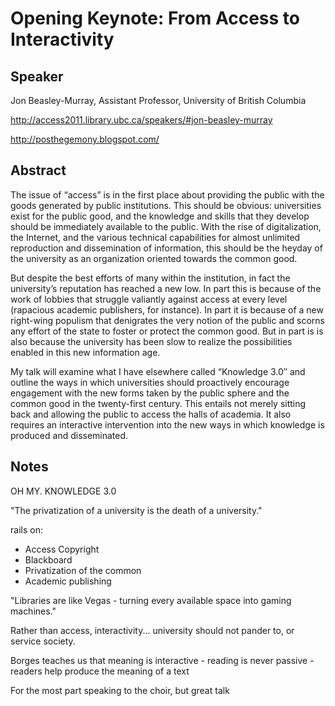 Opening Keynote: From Access to Interactivity
==============================================

Speaker
-------
Jon Beasley-Murray, Assistant Professor, University of British Columbia

http://access2011.library.ubc.ca/speakers/#jon-beasley-murray

http://posthegemony.blogspot.com/

Abstract
--------
The issue of “access” is in the first place about providing the public with the goods generated by public institutions. This should be obvious: universities exist for the public good, and the knowledge and skills that they develop should be immediately available to the public. With the rise of digitalization, the Internet, and the various technical capabilities for almost unlimited reproduction and dissemination of information, this should be the heyday of the university as an organization oriented towards the common good.

But despite the best efforts of many within the institution, in fact the university’s reputation has reached a new low. In part this is because of the work of lobbies that struggle valiantly against access at every level (rapacious academic publishers, for instance). In part it is because of a new right-wing populism that denigrates the very notion of the public and scorns any effort of the state to foster or protect the common good. But in part is is also because the university has been slow to realize the possibilities enabled in this new information age.

My talk will examine what I have elsewhere called “Knowledge 3.0″ and outline the ways in which universities should proactively encourage engagement with the new forms taken by the public sphere and the common good in the twenty-first century. This entails not merely sitting back and allowing the public to access the halls of academia. It also requires an interactive intervention into the new ways in which knowledge is produced and disseminated.

Notes
-----
OH MY. KNOWLEDGE 3.0

"The privatization of a university is the death of a university."

rails on:
- Access Copyright
- Blackboard
- Privatization of the common
- Academic publishing

"Libraries are like Vegas - turning every available space into gaming machines."

Rather than access, interactivity... university should not pander to, or service society.

Borges teaches us that meaning is interactive - reading is never passive - readers  help produce the meaning of a text

For the most part speaking to the choir, but great talk
